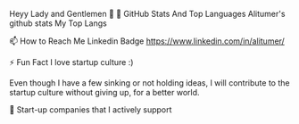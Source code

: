 Heyy Lady and Gentlemen 👋
📌 GitHub Stats And Top Languages
Alitumer's github stats My Top Langs


📫 How to Reach Me
Linkedin Badge
https://www.linkedin.com/in/alitumer/

⚡ Fun Fact
I love startup culture :) 

Even though I have a few sinking or not holding ideas, I will contribute to the startup culture without giving up, for a better world.

🔭 Start-up companies that I actively support




